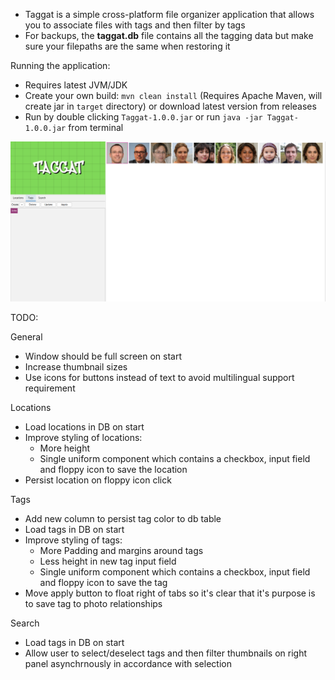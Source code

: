 - Taggat is a simple cross-platform file organizer application that allows you to associate files with tags and then filter by tags
- For backups, the **taggat.db** file contains all the tagging data but make sure your filepaths are the same when restoring it

Running the application:
- Requires latest JVM/JDK 
- Create your own build: `mvn clean install` (Requires Apache Maven, will create jar in `target` directory) or download latest version from releases
- Run by double clicking `Taggat-1.0.0.jar` or run `java -jar Taggat-1.0.0.jar` from terminal

![Taggat Screenshot](https://github.com/ashtonhogan/Taggat/blob/main/screenshot.png?raw=true)

TODO:

General
- Window should be full screen on start
- Increase thumbnail sizes
- Use icons for buttons instead of text to avoid multilingual support requirement

Locations
- Load locations in DB on start
- Improve styling of locations:
    - More height
    - Single uniform component which contains a checkbox, input field and floppy icon to save the location
- Persist location on floppy icon click

Tags
- Add new column to persist tag color to db table
- Load tags in DB on start
- Improve styling of tags:
    - More Padding and margins around tags
    - Less height in new tag input field
    - Single uniform component which contains a checkbox, input field and floppy icon to save the tag
- Move apply button to float right of tabs so it's clear that it's purpose is to save tag to photo relationships

Search
- Load tags in DB on start
- Allow user to select/deselect tags and then filter thumbnails on right panel asynchrnously in accordance with selection
